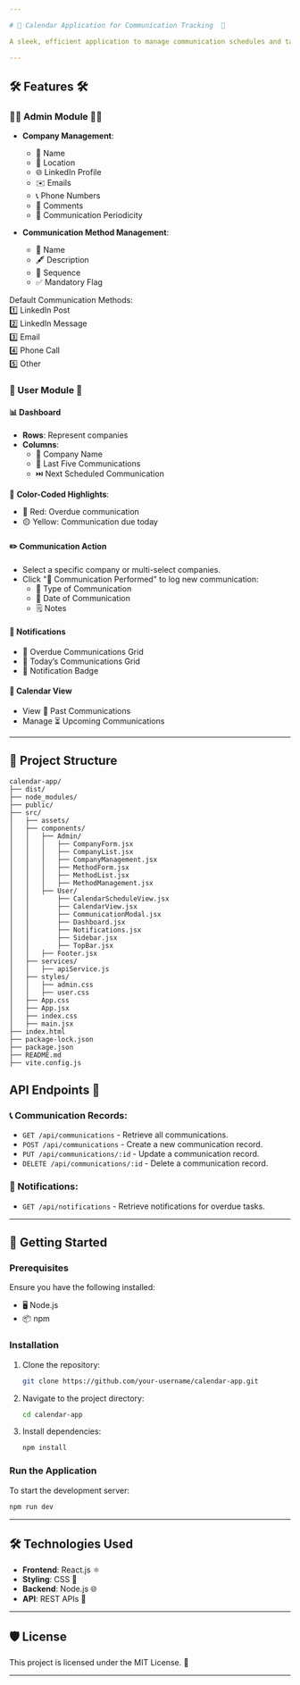 ```yaml
---

# 📅 Calendar Application for Communication Tracking  📅

A sleek, efficient application to manage communication schedules and tasks for companies. This application provides a streamlined way to organize communication methods, maintain records, and track overdue or upcoming communications effortlessly.  

---
```


## 🛠️ Features 🛠️ 

### 👨‍💼 Admin Module  👨‍💼
- **Company Management**:  
  - 🏢 Name  
  - 📍 Location  
  - 🌐 LinkedIn Profile  
  - ✉️ Emails  
  - 📞 Phone Numbers  
  - 📝 Comments  
  - 🔄 Communication Periodicity  

- **Communication Method Management**:  
  - 📝 Name  
  - 🖋️ Description  
  - 🔢 Sequence  
  - ✅ Mandatory Flag  

Default Communication Methods:  
1️⃣ LinkedIn Post  
2️⃣ LinkedIn Message  
3️⃣ Email  
4️⃣ Phone Call  
5️⃣ Other  

### 👤 User Module  👤
#### 📊 Dashboard  
- **Rows**: Represent companies  
- **Columns**:  
  - 🏢 Company Name  
  - 📜 Last Five Communications  
  - ⏭️ Next Scheduled Communication  

🎨 **Color-Coded Highlights**:  
- 🔴 Red: Overdue communication  
- 🟡 Yellow: Communication due today  

#### ✏️ Communication Action  
- Select a specific company or multi-select companies.  
- Click "📨 Communication Performed" to log new communication:  
  - 📝 Type of Communication  
  - 📅 Date of Communication  
  - 🗒️ Notes  

#### 🔔 Notifications  
- 📌 Overdue Communications Grid  
- 📌 Today’s Communications Grid  
- 🛑 Notification Badge  

#### 📅 Calendar View  
- View 📜 Past Communications  
- Manage ⏳ Upcoming Communications  

---

## 📂 Project Structure  

```
calendar-app/  
├── dist/  
├── node_modules/  
├── public/  
├── src/  
│   ├── assets/  
│   ├── components/  
│   │   ├── Admin/  
│   │   │   ├── CompanyForm.jsx  
│   │   │   ├── CompanyList.jsx  
│   │   │   ├── CompanyManagement.jsx  
│   │   │   ├── MethodForm.jsx  
│   │   │   ├── MethodList.jsx  
│   │   │   ├── MethodManagement.jsx  
│   │   ├── User/  
│   │       ├── CalendarScheduleView.jsx  
│   │       ├── CalendarView.jsx  
│   │       ├── CommunicationModal.jsx  
│   │       ├── Dashboard.jsx  
│   │       ├── Notifications.jsx  
│   │       ├── Sidebar.jsx  
│   │       ├── TopBar.jsx  
│   │   ├── Footer.jsx  
│   ├── services/  
│   │   ├── apiService.js  
│   ├── styles/  
│   │   ├── admin.css  
│   │   ├── user.css  
│   ├── App.css  
│   ├── App.jsx  
│   ├── index.css  
│   ├── main.jsx  
├── index.html  
├── package-lock.json  
├── package.json  
├── README.md  
├── vite.config.js  
```  
## API Endpoints 🚀

### 📞 Communication Records:
- `GET /api/communications` - Retrieve all communications.
- `POST /api/communications` - Create a new communication record.
- `PUT /api/communications/:id` - Update a communication record.
- `DELETE /api/communications/:id` - Delete a communication record.

### 📢 Notifications:
- `GET /api/notifications` - Retrieve notifications for overdue tasks.

---

## 🚀 Getting Started  

### Prerequisites  
Ensure you have the following installed:  
- 🖥️ Node.js  
- 📦 npm  

### Installation  

1. Clone the repository:  
   ```bash  
   git clone https://github.com/your-username/calendar-app.git 
   ```  
2. Navigate to the project directory:  
   ```bash  
   cd calendar-app  
   ```  
3. Install dependencies:  
   ```bash  
   npm install  
   ```  

### Run the Application  
To start the development server:  
```bash  
npm run dev  
```  

---

## 🛠️ Technologies Used  
- **Frontend**: React.js ⚛️  
- **Styling**: CSS 🎨  
- **Backend**: Node.js 🌐  
- **API**: REST APIs 🔌  

---

## 🛡️ License  
This project is licensed under the MIT License. 📜  

---
